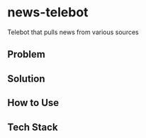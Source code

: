 # news-telebot
Telebot that pulls news from various sources 

## Problem

## Solution

## How to Use

## Tech Stack

